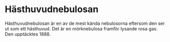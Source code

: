# Hästhuvudnebulosan

Hästhuvudnebulosan är en av de mest kända nebulosorna eftersom den ser ut som
ett hästhuvud. Det är en mörknebulosa framför lysande rosa gas. Den
upptäcktes 1888.
